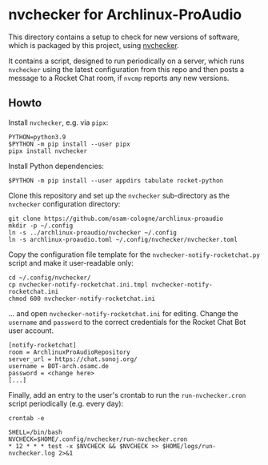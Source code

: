 # nvchecker for Archlinux-ProAudio

This directory contains a setup to check for new versions of software, which is
packaged by this project, using [nvchecker].

It contains a script, designed to run periodically on a server, which runs
`nvchecker` using the latest configuration from this repo and then posts a
message to a Rocket Chat room, if `nvcmp` reports any new versions.


## Howto

Install `nvchecker`, e.g. via `pipx`:

```con
PYTHON=python3.9
$PYTHON -m pip install --user pipx
pipx install nvchecker
```

Install Python dependencies:

```con
$PYTHON -m pip install --user appdirs tabulate rocket-python
```

Clone this repository and set up the `nvchecker` sub-directory as the
`nvchecker` configuration directory:

```con
git clone https://github.com/osam-cologne/archlinux-proaudio
mkdir -p ~/.config
ln -s ../archlinux-proaudio/nvchecker ~/.config
ln -s archlinux-proaudio.toml ~/.config/nvchecker/nvchecker.toml
```

Copy the configuration file template for the `nvchecker-notify-rocketchat.py`
script and make it user-readable only:

```con
cd ~/.config/nvchecker/
cp nvchecker-notify-rocketchat.ini.tmpl nvchecker-notify-rocketchat.ini
chmod 600 nvchecker-notify-rocketchat.ini
```

... and open `nvchecker-notify-rocketchat.ini` for editing. Change the
`username` and `password` to the correct credentials for the Rocket Chat Bot
user account.

```
[notify-rocketchat]
room = ArchlinuxProAudioRepository
server_url = https://chat.sonoj.org/
username = BOT-arch.osamc.de
password = <change here>
[...]
```

Finally, add an entry to the user's crontab to run the `run-nvchecker.cron`
script periodically (e.g. every day):

```con
crontab -e
```

```cron
SHELL=/bin/bash
NVCHECK=$HOME/.config/nvchecker/run-nvchecker.cron
* 12 * * * test -x $NVCHECK && $NVCHECK >> $HOME/logs/run-nvchecker.log 2>&1
```


[nvchecker]: https://github.com/lilydjwg/nvchecker
